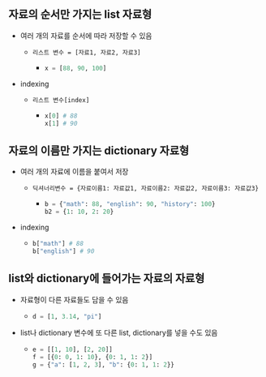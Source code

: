 ## 자료의 순서만 가지는 list 자료형
  - 여러 개의 자료를 순서에 따라 저장할 수 있음
    - ```
      리스트 변수 = [자료1, 자료2, 자료3]
      ```
      - ```py
        x = [88, 90, 100]

  - indexing
    - ```
      리스트 변수[index]
      ```
      - ```py
        x[0] # 88
        x[1] # 90
        
## 자료의 이름만 가지는 dictionary 자료형
  - 여러 개의 자료에 이름을 붙여서 저장
    - ```
      딕셔너리변수 = {자료이름1: 자료값1, 자료이름2: 자료값2, 자료이름3: 자료값3}
      ```
      - ```py
        b = {"math": 88, "english": 90, "history": 100}
        b2 = {1: 10, 2: 20}
        
  - indexing
    - ```py
      b["math"] # 88
      b["english"] # 90
      
## list와 dictionary에 들어가는 자료의 자료형
  - 자료형이 다른 자료들도 담을 수 있음
    - ```py
      d = [1, 3.14, "pi"]
  - list나 dictionary 변수에 또 다른 list, dictionary를 넣을 수도 있음
    - ```py
      e = [[1, 10], [2, 20]]
      f = [{0: 0, 1: 10}, {0: 1, 1: 2}]
      g = {"a": [1, 2, 3], "b": {0: 1, 1: 2}}
